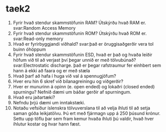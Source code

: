 # taek2

1. Fyrir hvað stendur skammstöfunin RAM? Útskýrðu hvað RAM er.
svar:Random Access Memory
2. Fyrir hvað stendur skammstöfunin ROM? Útskýrðu hvað ROM er.
svar:Read-only memory
3. Hvað er fyrirbyggjandi viðhald?
svar:það er öruggisaðgerðir vera tol buinn óhöppum
4. Fyrir hvað stendur skammstöfunin ESD, hvað er það og hvaða leiðir höfum við til að
verjast því þegar unnið er með tölvubúnað?
svar:Electrostatic discharge. það er þegar rafstraumur fer einhbert sem hann á ekki að faara og er með stæla
5. Hvað þarf að hafa í huga við val á spennugjöfum?
6. Hver eru hin 6 skref við bilanagreiningu og viðgerðir?
7. Hver er munurinn á opinn (e. open ended) og lokaðri (closed ended) spurningu?
Nefnið dæmi um báðar gerðir af spurningum.
8. Hvað eru jaðartæki?
9. Nefndu þrjú dæmi um inntakstæki.
10. Notaðu vefsíður íslenskra tölvuverslana til að velja íhluti til að setja saman góða
leikjatölvu. Þú ert með fjármagn upp á 250 þúsund krónur. Settu upp töflu þar sem
fram kemur hvaða íhluti þú valdir, hvað hver íhlutur kostar og hvar hann fæst.

